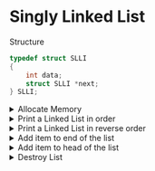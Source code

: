 # Singly Linked List

Structure

```c
typedef struct SLLI
{
    int data;
    struct SLLI *next;
} SLLI;
```
<details><summary>Allocate Memory</summary>
<p>

```c
void *AllocateMemory(int sizeBytes, const char *strErr, bool bExit)
{
    void *pvMem = malloc(sizeBytes);

    if (NULL == pvMem)
    {
        fprintf(stderr, "Memory allocation failure: %s\n", strErr);

        if (bExit)
            exit(EXIT_FAILURE);
    }

    return pvMem;
}
```
</p>
</details>

<details><summary>Print a Linked List in order</summary>
<p>

Iterative approach

```c
void PrintList(SLLI *head)
{
    int counter = 1;
    while (NULL != head)
    {
        printf("%d: %d\n", counter, head->data);
        head = head->next;
        counter++;
    }
}
```

Recursive approach

```c
void PrintList_Recursive(SLLI *head)
{
    if (NULL == head)
        return;

    printf("%d\n", head->data);
    PrintList_Recursive(head->next);
}
```


</p>
</details>

<details><summary>Print a Linked List in reverse order</summary>
<p>
Recursive approach

```c
void PrintListReverse(SLLI *head)
{
    if (NULL == head)
        return;

    PrintList_Recursive(head->next);
    printf("%d\n", head->data);
}
```

</p>
</details>

<details><summary>Add item to end of the list</summary>
<p>

```c
SLLI *AddItemToEnd(SLLI *head, int data)
{
    SLLI *newNode = AllocateMemory(sizeof(SLLI), "AddItemToEnd", EXIT_PROGRAM);
    newNode->data = data;
    newNode->next = NULL;

    // First item of the list
    if (NULL == head)
        return newNode;

    // Find end of the list
    SLLI *tmp = head;
    while (NULL != tmp->next)
        tmp = tmp->next;

    // Last item found
    tmp->next = newNode;

    return head;
}
```
</p>
</details>


<details><summary>Add item to head of the list</summary>
<p>
New item will be the head of the list.

```c
SLLI *AddItemToHead(SLLI *head, int data)
{
    SLLI *newNode = AllocateMemory(sizeof(SLLI), "AddItemToHead", EXIT_PROGRAM);
    newNode->data = data;

    if (NULL == head)
        newNode->next = NULL; // First item of the list
    else
        newNode->next = head;

    return newNode;
}
```
</p>
</details>

<details><summary>Destroy List</summary>
<p>
Free every item recursively from last to first.

```c
void DestroyList(SLLI *head)
{
    if (NULL == head)
        return;

    DestroyList(head->next);
    free(head);
}
```

</p>
</details>
